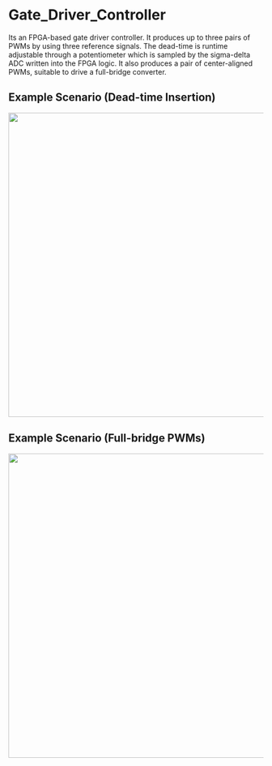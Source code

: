 # Gate_Driver_Controller
Its an FPGA-based gate driver controller. It produces up to three pairs of PWMs by using three reference signals. The dead-time is runtime adjustable through a potentiometer which is sampled by the sigma-delta ADC written into the FPGA logic. It also produces a pair of center-aligned PWMs, suitable to drive a full-bridge converter.
## Example Scenario (Dead-time Insertion)
<p align="center">
<img width="600" src= "https://github.com/Awesama-T/Gate_Driver_Controller/assets/121259619/05044c83-8e1c-46fc-85ad-9b1e768b49fa">
</p>

## Example Scenario (Full-bridge PWMs)
<p align="center">
<img width="600" src= "https://github.com/Awesama-T/Gate_Driver_Controller/assets/121259619/5fa39084-d53f-46e6-b1e6-6f1259ce061f">
</p>

